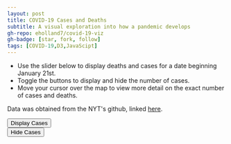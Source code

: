 ```yaml
---
layout: post
title: COVID-19 Cases and Deaths
subtitle: A visual exploration into how a pandemic develops
gh-repo: eholland7/covid-19-viz
gh-badge: [star, fork, follow]
tags: [COVID-19,D3,JavaScipt]
---
```



- Use the slider below to display deaths and cases for a date beginning January 21st.
- Toggle the buttons to display and hide the number of cases.
- Move your cursor over the map to view more detail on the exact number of cases and deaths.<br/>


Data was obtained from the NYT's github, linked [here](https://github.com/nytimes/covid-19-data).


<meta charset="utf-8">

<style> 
  .counties {
  fill: #fff;
}

.states {
  fill: none;
  stroke: #fff;
  stroke-linejoin: round;
}

.bubbles {
  stroke: #000;
  stroke-width: 0.25;
  fill-opacity: .35;
}

.bubbles-legend {
  stroke: #900;
  fill-opacity: 0;
}

.tip {
    position: absolute;
    padding: 5px;
    font: 12px sans-serif;
    color: white;
    background: dimgray;
    border: 0px;
    border-radius: 8px;
    pointer-events: none;
}
.label-text {
    font-size: 25px;
    font-family: sans-serif;
}

.title-text {
  font: 25px sans-serif;
  font-weight: bold;
  color: dimgray;
}

.subtitle-text {
  font: 15px sans-serif;
  font-weight: bold;
  color: dimgray;
}

.avg-text {
  font: 12px sans-serif;
  color: dimgray;
}

.btn-holder {
  position: absolute;
  top: 17%;
  left: 80%;
  transform: translate(-50%, -50%);
}
</style>

<div class="col-md-6" id="chartarea">
  <div class="btn-holder1">
    <div id="buttons">
        <button id="bubblesOn">Display Cases</button>
    </div>
 </div>
 <div class="btn-holder2">
   <div id="buttons">
       <button id="bubblesOff">Hide Cases</button>
   </div>
</div>
</div>

<script src="../lib/d3.v5.min.js"></script>
<script src="../lib/d3-scale-chromatic.v1.min.js"></script>
<script src="../lib/topojson.v2.min.js"></script>
<script src="../lib/d3-simple-slider.min.js"></script>
<script src="../lib/d3-tip.min.js"></script>
<script>

//create chart
var svg = d3.select("#chartarea").append("svg")
    .attr("width", 1000)
    .attr("height", 500);


var covid_cases = d3.map();
var covid_deaths = d3.map();
var regionMap = d3.map();
var countyMap = d3.map();
var parseTime = d3.timeParse("%Y-%m-%d");

var projection = d3.geoAlbersUsa().scale(1000).translate([440, 250])
var path = d3.geoPath().projection(projection);
var dates = [];
var at_date;
var min_date;
var max_date;

var stats, counties, datelist, fipslist;

//legend -- for deaths
var x = d3.scaleLinear()
    .domain([1, 50])
    .rangeRound([325, 775]);

var rangeGreys = ["#ffffff","#f0f0f0","#eaeaea","#d9d9d9","#c5c5c5","#bdbdbd", "#a9a9a9"
      ,"#a0a0a0","#969696","#888888","#828282","#737373","#646464","#525252","#3e3e3e"
      ,"#252525","#000000"];

var color = d3.scaleThreshold()
    .domain(d3.range(0, 50, 3))
    .range(rangeGreys);

var g = svg.append("g")
    .attr("class", "key")
    .attr("transform", "translate(40,-280)");//-150,45

g.selectAll("rect")
  .data(color.range().map(function(d) {
      d = color.invertExtent(d);
      if (d[0] == null) d[0] = x.domain()[0];
      if (d[1] == null) d[1] = x.domain()[1];
      return d;
    }))
  .enter().append("rect")
    .attr("width", 8)
    .attr("y", function(d) { return x(d[0]); })
    .attr("height", function(d) { return x(d[1]) - x(d[0]); })
    .attr("fill", function(d) { return color(d[0]); });

g.append("text")
    .attr("class", "caption")
    .attr("x", x.range()[0] + 95)
    .attr("y", -10)
    .attr("fill", "#000")
    .attr("transform", "rotate(90)")
    .style("font", "10px sans-serif")
    .text("Deaths from COVID-19");

g.call(d3.axisLeft(x)
    .tickSize(13)
    .tickFormat(function(x, i) { return (i === 16) ? x + "+" : x ; })
    .tickValues(color.domain()))
  .select(".domain")
    .remove();

//legend -- for cases
var bubbles_legend = svg.selectAll(".bubbles-legend")
    .data([2000, 5000, 10000])
    .enter().append("circle")
    .attr("class", "bubbles-legend")
    .attr("r", function(d) {
      return Math.sqrt(d) / (Math.PI/1.5);
    })
    .attr("transform", "translate(800,450)")
    .attr("cy", d => -(Math.sqrt(d) / (Math.PI/1.5)));

svg.append("text")
      .attr("transform", "translate(800,420)")
      .attr("text-anchor", "middle")
      .style("font", "10px sans-serif")
      .attr("fill", "#900")
      .text("2k");
svg.append("text")
      .attr("transform", "translate(800,395)")
      .attr("text-anchor", "middle")
      .style("font", "10px sans-serif")
      .attr("fill", "#900")
      .text("5k");
svg.append("text")
      .attr("transform", "translate(800,365)")
      .attr("text-anchor", "middle")
      .style("font", "10px sans-serif")
      .attr("fill", "#900")
      .text("10k");
svg.append("text")
      .attr("transform", "translate(800,465)")
      .attr("text-anchor", "middle")
      .style("font", "10px sans-serif")
      .text("Cases of COVID-19");

// tooltip
function strong(text) {
    return "<strong>" + text + "</strong>"
}


var tip = d3.tip()
    .attr("class", "tip")
    .offset([-5, 0])
    .html(function(d) {
        var county;
        if (d.id === '36047') {
          county = 'New York City';
        } else if (d.id === "29047") {
          county = 'Clay / Kansas City';
        } else if (d.id === '17031') {
          county = 'Cook / Chicago';
        } else {
          county = d.properties.name;
        }
        var state = regionMap.get(+d.id);
        var cases = covid_cases.get(at_date).get(d.id);
        var deaths = covid_deaths.get(at_date).get(d.id);
        if (cases === undefined) {
             cases = 0;
        }
        if (deaths === undefined) {
             deaths = 0;
        }
        return "State: " + strong(state) +
            "<br>County: " + strong(county) +
            "<br>Cases: " + strong(cases) +
            "<br>Deaths: " + strong(deaths) + "</span>";
    });

svg.call(tip);

function handleMouseOver(d) {
    tip.show(d);
    d3.select(this)

        .attr("stroke", "black")
        .attr("stroke-width", "5")
    };
function handleMouseOut(d) {
    tip.hide(d);
    d3.select(this)
        .attr("stroke-width", "0.25")
        .attr("stroke", "black")
    };

function handleMouseOverC(d) {
    tip.show(d);
    d3.select(this)
        .attr("stroke-width", "3")
        .attr("stroke", "white")
    };
function handleMouseOutC(d) {
    tip.hide(d);
    d3.select(this)
        .attr("stroke-width", "0.01")
        .attr("stroke", "none")
    };

function checker(x) {
  return (x === undefined ? 0 : x);
}

function rad(id) {
  return ( (!show_bubbles) ? 0 : Math.sqrt(checker(covid_cases.get(at_date).get(id))) / (Math.PI / 1.5));
}

//button details
var show_bubbles = true;
d3.selectAll("button")
  .on("click", function() {
    show_bubbles = (this.id == 'bubblesOn');
    redraw();
  });

/*****************************************************************************/

var promises = [
  d3.json("../counties-10m.json"),
  d3.csv("../data/covid-counties.csv", function(d) {
      return {date: d.date
            , county:d.county
            , state:d.state
            , fips:d.fips
            , cases: +d.cases
            , deaths: +d.deaths};
  }),
  d3.csv("../data/state_county_map.csv", function(d) {
    regionMap.set(+d.fips, d.state);
  })
]

Promise.all(promises).then(ready)

//preliminary plot
function ready(data) {


  us = data[0];
  stats = data[1];
  counties = data[2];
  counties.map(function (d) {
      regionMap.set(d['fips'], d['state']);
      countyMap.set(d['fips'], d['county']);
  });
  
  stats.forEach(function(item) {
    if (item['fips'] === "") {
      //its a random City
      if (item['county'] === "New York City") {
        //36047: KINGS COUNTY, FOR NYC
        item['fips'] = "36047";
      } else if (item['county'] === "Kansas City") {
        console.log("HERE");
        //29047: CLAY COUNTY, MO, FOR KANSAS CITY
        item['fips'] = "29047";
      }
    }
  });

  //get list of unique dates and fips
  datelist = [...new Set(stats.map(d=>d.date))];
  fipslist = [...new Set(stats.map(d=>d.fips))];

  //make full list of dates, county values & set default to 0
  for (i=0; i<datelist.length; i++) {
      d = datelist[i]; // the date
      covid_cases.set(d, d3.map());
      covid_deaths.set(d, d3.map());
      for (j=0; j<fipslist.length; j++) {
          fips = fipslist[j];
          covid_cases.get(d).set(fips, 0);
          covid_deaths.get(d).set(fips, 0);
      }
  }

  //assign data to right date
  for (i=0; i<stats.length; i++) {
      r = stats[i]; // the row
      covid_cases.get(r['date']).set( r['fips'], r['cases']);
      covid_deaths.get(r['date']).set(r['fips'], r['deaths']);
  }
  at_date = datelist[datelist.length - 1]
  min_date = datelist[0];
  max_date = datelist[datelist.length - 1];

  //slider to view the data as it happened
  var dispatch = d3.dispatch("input", "statechange");
  var slider = d3.sliderBottom()
      .min(parseTime(min_date))
      .max(parseTime(max_date))
      .width(500)
      .tickFormat(d3.timeFormat("%m-%d"))
      .tickValues(dates.forEach(element => parseTime(element)))
      .default(parseTime(max_date)
      .handle(
        d3
          .symbol()
          .type(d3.symbolCircle)
          .size(200)()
      )
      .on("end", function(value) {
        at_date = d3.timeFormat("%Y-%m-%d")(value);
        redraw();
      });

  svg.append("g")
      .call(slider)
      .attr("transform", "translate(220,8)");//"translate(770,160)");
      
  init_graph();
  redraw();
}


function init_graph() {
  svg.append("g")
      .attr("class", "counties")
    .selectAll("path")
    .data(topojson.feature(us, us.objects.counties).features)
    .enter().append("path")
      .attr("fill", function(d) { return color(0); })
      .attr("d", path)
      .on("mouseover", handleMouseOverC)
      .on("mouseout", handleMouseOutC);

  svg.append("path")
      .datum(topojson.mesh(us, us.objects.states, function(a, b) { return a !== b; }))
      .attr("class", "states")
      .attr("d", path);

  var bubbies = svg.selectAll(".bubbles")
      .data(topojson.feature(us, us.objects.counties).features)
      .enter().append("circle")
      .attr("class", "bubbles")
      .attr("r", function(d) { return 0; })
      .attr("cx", function(d) { return path.centroid(d)[0] })
      .attr("cy", function(d) { return path.centroid(d)[1] })
      .style("fill", "#900")
      .on("mouseover", handleMouseOver)
      .on("mouseout", handleMouseOut);
}

function redraw() {

  d3.selectAll(".counties")
      .selectAll("path").transition().duration(50)
      .attr("fill", function(d) {
          initCovidd = covid_deaths.get(at_date).get(d.id);
          if (initCovidd === undefined || initCovidd < 1) {
            value = 0;
          } else {
            value = initCovidd;
          }
          return color(value);
      });

  d3.selectAll(".bubbles")
      .transition().duration(2000)
      .attr("r", function(d) { return rad(d.id); });
}

</script>
